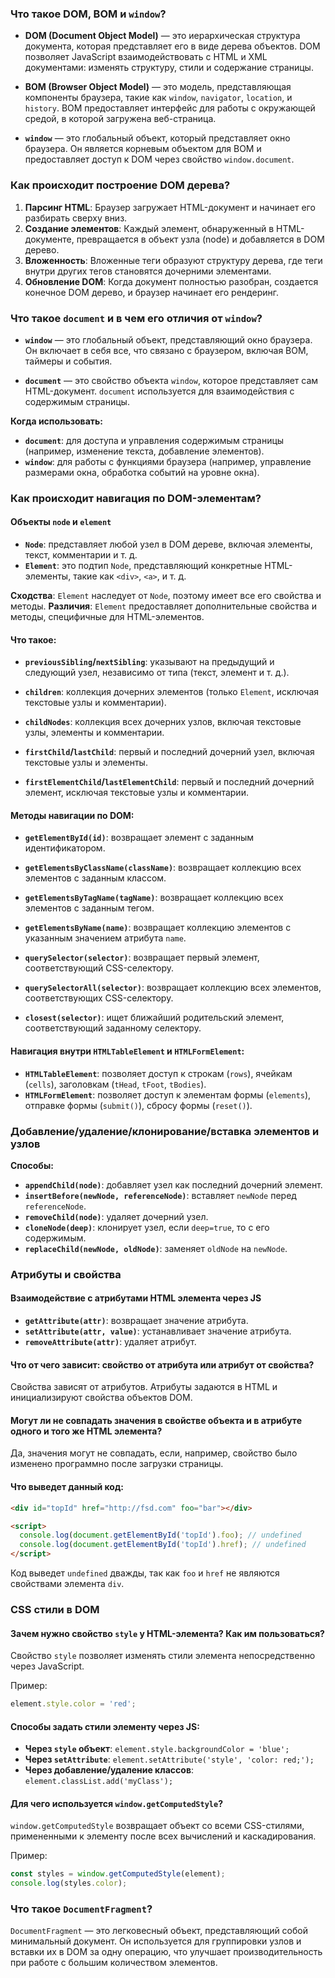 ### Что такое DOM, BOM и `window`?

- **DOM (Document Object Model)** — это иерархическая структура документа, которая представляет его в виде дерева объектов. DOM позволяет JavaScript взаимодействовать с HTML и XML документами: изменять структуру, стили и содержание страницы.

- **BOM (Browser Object Model)** — это модель, представляющая компоненты браузера, такие как `window`, `navigator`, `location`, и `history`. BOM предоставляет интерфейс для работы с окружающей средой, в которой загружена веб-страница.

- **`window`** — это глобальный объект, который представляет окно браузера. Он является корневым объектом для BOM и предоставляет доступ к DOM через свойство `window.document`.

### Как происходит построение DOM дерева?

1. **Парсинг HTML**: Браузер загружает HTML-документ и начинает его разбирать сверху вниз.
2. **Создание элементов**: Каждый элемент, обнаруженный в HTML-документе, превращается в объект узла (node) и добавляется в DOM дерево.
3. **Вложенность**: Вложенные теги образуют структуру дерева, где теги внутри других тегов становятся дочерними элементами.
4. **Обновление DOM**: Когда документ полностью разобран, создается конечное DOM дерево, и браузер начинает его рендеринг.

### Что такое `document` и в чем его отличия от `window`?

- **`window`** — это глобальный объект, представляющий окно браузера. Он включает в себя все, что связано с браузером, включая BOM, таймеры и события.
  
- **`document`** — это свойство объекта `window`, которое представляет сам HTML-документ. `document` используется для взаимодействия с содержимым страницы.

**Когда использовать:**
- **`document`**: для доступа и управления содержимым страницы (например, изменение текста, добавление элементов).
- **`window`**: для работы с функциями браузера (например, управление размерами окна, обработка событий на уровне окна).

### Как происходит навигация по DOM-элементам?

#### Объекты `node` и `element`

- **`Node`**: представляет любой узел в DOM дереве, включая элементы, текст, комментарии и т. д.
- **`Element`**: это подтип `Node`, представляющий конкретные HTML-элементы, такие как `<div>`, `<a>`, и т. д.

**Сходства**: `Element` наследует от `Node`, поэтому имеет все его свойства и методы.
**Различия**: `Element` предоставляет дополнительные свойства и методы, специфичные для HTML-элементов.

#### Что такое:

- **`previousSibling`/`nextSibling`**: указывают на предыдущий и следующий узел, независимо от типа (текст, элемент и т. д.).
  
- **`children`**: коллекция дочерних элементов (только `Element`, исключая текстовые узлы и комментарии).

- **`childNodes`**: коллекция всех дочерних узлов, включая текстовые узлы, элементы и комментарии.

- **`firstChild`/`lastChild`**: первый и последний дочерний узел, включая текстовые узлы и элементы.

- **`firstElementChild`/`lastElementChild`**: первый и последний дочерний элемент, исключая текстовые узлы и комментарии.

#### Методы навигации по DOM:

- **`getElementById(id)`**: возвращает элемент с заданным идентификатором.
  
- **`getElementsByClassName(className)`**: возвращает коллекцию всех элементов с заданным классом.

- **`getElementsByTagName(tagName)`**: возвращает коллекцию всех элементов с заданным тегом.

- **`getElementsByName(name)`**: возвращает коллекцию элементов с указанным значением атрибута `name`.

- **`querySelector(selector)`**: возвращает первый элемент, соответствующий CSS-селектору.

- **`querySelectorAll(selector)`**: возвращает коллекцию всех элементов, соответствующих CSS-селектору.

- **`closest(selector)`**: ищет ближайший родительский элемент, соответствующий заданному селектору.

#### Навигация внутри `HTMLTable​Element` и `HTMLFormElement`:

- **`HTMLTableElement`**: позволяет доступ к строкам (`rows`), ячейкам (`cells`), заголовкам (`tHead`, `tFoot`, `tBodies`).
- **`HTMLFormElement`**: позволяет доступ к элементам формы (`elements`), отправке формы (`submit()`), сбросу формы (`reset()`).

### Добавление/удаление/клонирование/вставка элементов и узлов

**Способы:**

- **`appendChild(node)`**: добавляет узел как последний дочерний элемент.
- **`insertBefore(newNode, referenceNode)`**: вставляет `newNode` перед `referenceNode`.
- **`removeChild(node)`**: удаляет дочерний узел.
- **`cloneNode(deep)`**: клонирует узел, если `deep=true`, то с его содержимым.
- **`replaceChild(newNode, oldNode)`**: заменяет `oldNode` на `newNode`.

### Атрибуты и свойства

#### Взаимодействие с атрибутами HTML элемента через JS

- **`getAttribute(attr)`**: возвращает значение атрибута.
- **`setAttribute(attr, value)`**: устанавливает значение атрибута.
- **`removeAttribute(attr)`**: удаляет атрибут.

#### Что от чего зависит: свойство от атрибута или атрибут от свойства?

Свойства зависят от атрибутов. Атрибуты задаются в HTML и инициализируют свойства объектов DOM.

#### Могут ли не совпадать значения в свойстве объекта и в атрибуте одного и того же HTML элемента?

Да, значения могут не совпадать, если, например, свойство было изменено программно после загрузки страницы.

#### Что выведет данный код:

```html
<div id="topId" href="http://fsd.com" foo="bar"></div>

<script>
  console.log(document.getElementById('topId').foo); // undefined
  console.log(document.getElementById('topId').href); // undefined
</script>
```

Код выведет `undefined` дважды, так как `foo` и `href` не являются свойствами элемента `div`.

### CSS стили в DOM

#### Зачем нужно свойство `style` у HTML-элемента? Как им пользоваться?

Свойство `style` позволяет изменять стили элемента непосредственно через JavaScript.

Пример:

```javascript
element.style.color = 'red';
```

#### Способы задать стили элементу через JS:

- **Через `style` объект**: `element.style.backgroundColor = 'blue';`
- **Через `setAttribute`**: `element.setAttribute('style', 'color: red;');`
- **Через добавление/удаление классов**: `element.classList.add('myClass');`

#### Для чего используется `window.getComputedStyle`?

`window.getComputedStyle` возвращает объект со всеми CSS-стилями, примененными к элементу после всех вычислений и каскадирования.

Пример:

```javascript
const styles = window.getComputedStyle(element);
console.log(styles.color);
```

### Что такое `DocumentFragment`?

`DocumentFragment` — это легковесный объект, представляющий собой минимальный документ. Он используется для группировки узлов и вставки их в DOM за одну операцию, что улучшает производительность при работе с большим количеством элементов.